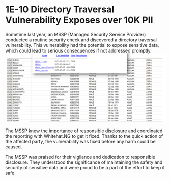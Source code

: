 # 1E-10 Directory Traversal Vulnerability Exposes over 10K PII

Sometime last year, an MSSP (Managed Security Service Provider) conducted a routine security check and discovered a directory traversal vulnerability. This vulnerability had the potential to expose sensitive data, which could lead to serious consequences if not addressed promptly.
![](https://raw.githubusercontent.com/ngwhitehat/Lessons-From-Disclosures/main/res/dtv.png)

The MSSP knew the importance of responsible disclosure and coordinated the reporting with Whitehat.NG to get it fixed. Thanks to the quick action of the affected party, the vulnerability was fixed before any harm could be caused.

The MSSP was praised for their vigilance and dedication to responsible disclosure. They understood the significance of maintaining the safety and security of sensitive data and were proud to be a part of the effort to keep it safe.

